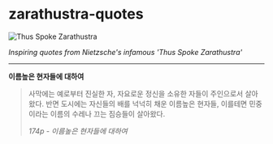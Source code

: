 zarathustra-quotes
==================

![Thus Spoke Zarathustra](https://images.contentreserve.com/ImageType-400/1219-1/69E/1A3/67/%7B69E1A367-07E1-4FD8-A3FC-3F8E8844561D%7DImg400.jpg)  

*Inspiring quotes from Nietzsche's infamous 'Thus Spoke Zarathustra'*

---------------------------------------------------------------------

**이름높은 현자들에 대하여**

> 사막에는 예로부터 진실한 자, 자요로운 정신을 소유한 자들이 주인으로서 살아왔다. 반면 도시에는 자신들의 배를 넉넉히 채운 이름높은 현자들, 이를테면 민중이라는 이름의 수레나 끄는 짐승들이 살아왔다.  
>  
> *174p - 이름높은 현자들에 대하여*
